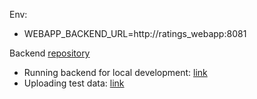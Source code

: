 Env:
- WEBAPP_BACKEND_URL=http://ratings_webapp:8081

Backend [repository](https://github.com/nkuznetsov44/)
- Running backend for local development: [link](https://github.com/nkuznetsov44/foosball-ratings#build-and-run-locally-in-docker)
- Uploading test data: [link](https://github.com/nkuznetsov44/foosball-ratings#how-to-upload-test-data)
